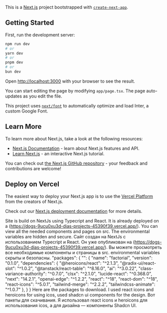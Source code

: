 This is a [Next.js](https://nextjs.org/) project bootstrapped with [`create-next-app`](https://github.com/vercel/next.js/tree/canary/packages/create-next-app).

## Getting Started

First, run the development server:

```bash
npm run dev
# or
yarn dev
# or
pnpm dev
# or
bun dev
```

Open [http://localhost:3000](http://localhost:3000) with your browser to see the result.

You can start editing the page by modifying `app/page.tsx`. The page auto-updates as you edit the file.

This project uses [`next/font`](https://nextjs.org/docs/basic-features/font-optimization) to automatically optimize and load Inter, a custom Google Font.

## Learn More

To learn more about Next.js, take a look at the following resources:

- [Next.js Documentation](https://nextjs.org/docs) - learn about Next.js features and API.
- [Learn Next.js](https://nextjs.org/learn) - an interactive Next.js tutorial.

You can check out [the Next.js GitHub repository](https://github.com/vercel/next.js/) - your feedback and contributions are welcome!

## Deploy on Vercel

The easiest way to deploy your Next.js app is to use the [Vercel Platform](https://vercel.com/new?utm_medium=default-template&filter=next.js&utm_source=create-next-app&utm_campaign=create-next-app-readme) from the creators of Next.js.

Check out our [Next.js deployment documentation](https://nextjs.org/docs/deployment) for more details.





Site is build on NextJs using Typecript and React. It is already deployed on a (https://dogs-9ucu0xu3d-dias-projects-45390f39.vercel.app/). You can view all the needed components and pages on src. The environmental variables are hidden and secure. 
Сайт создан на NextJs с использованием Typecript и React. Он уже опубликован на (https://dogs-9ucu0xu3d-dias-projects-45390f39.vercel.app/). Вы можете просмотреть все необходимые компоненты и страницы в src. environmental variables скрыты и безопасны.
"packages": {
    "": {
      "name": "factorial",
      "version": "0.1.0",
      "dependencies": {
        "@heroicons/react": "^2.1.3",
        "@radix-ui/react-slot": "^1.0.2",
        "@tanstack/react-table": "^8.16.0",
        "ai": "^3.0.22",
        "class-variance-authority": "^0.7.0",
        "clsx": "^2.1.0",
        "lucide-react": "^0.368.0",
        "next": "14.2.1",
        "openai-edge": "^1.2.2",
        "react": "^18",
        "react-dom": "^18",
        "react-icons": "^5.0.1",
        "tailwind-merge": "^2.2.2",
        "tailwindcss-animate": "^1.0.7"
      },
    }
}
Here are the packages to download. I used react icons and heroicons for using icos, used shadcn ui components for the design. 
Вот пакеты для скачивания. Я использовал react icons и heroicons для использования icos, а для дизайна — компоненты Shadcn UI.
